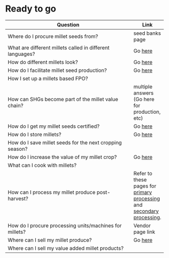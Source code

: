 # Ready to go

<table><thead><tr><th width="572.5">Question</th><th>Link</th></tr></thead><tbody><tr><td>Where do I procure millet seeds from?</td><td>seed banks page</td></tr><tr><td>What are different millets called in different languages?</td><td>Go <a href="https://bioregional-playbooks.gitbook.io/millets/millets/millets-vernacular-names-and-images">here</a></td></tr><tr><td>How do different millets look?</td><td>Go <a href="https://bioregional-playbooks.gitbook.io/millets/millets/millets-vernacular-names-and-images">here</a></td></tr><tr><td>How do I facilitate millet seed production?</td><td>Go <a href="https://bioregional-playbooks.gitbook.io/millets/index/value-chain/seed-production">here</a></td></tr><tr><td>How I set up a millets based FPO?</td><td></td></tr><tr><td>How can SHGs become part of the millet value chain?</td><td>multiple answers (Go here for production, etc)</td></tr><tr><td>How do I get my millet seeds certified?</td><td>Go <a href="https://bioregional-playbooks.gitbook.io/millets/index/value-chain/seed-certification">here</a></td></tr><tr><td>How do I store millets?</td><td>Go <a href="https://bioregional-playbooks.gitbook.io/millets/index/value-chain/storage">here</a></td></tr><tr><td>How do I save millet seeds for the next cropping season?</td><td></td></tr><tr><td>How do I increase the value of my millet crop?</td><td>Go <a href="https://bioregional-playbooks.gitbook.io/millets/index/value-chain/value-addition">here</a></td></tr><tr><td>What can I cook with millets?</td><td></td></tr><tr><td>How can I process my millet produce post-harvest?</td><td>Refer to these pages for <a href="https://bioregional-playbooks.gitbook.io/millets/index/value-chain/primary-processing">primary processing</a> and <a href="https://bioregional-playbooks.gitbook.io/millets/index/value-chain/secondary-processing">secondary processing</a>.</td></tr><tr><td>How do I procure processing units/machines for millets?</td><td>Vendor page link</td></tr><tr><td>Where can I sell my millet produce?</td><td>Go <a href="https://bioregional-playbooks.gitbook.io/millets/index/value-chain/distribution">here</a></td></tr><tr><td>Where can I sell my value added millet products?</td><td></td></tr></tbody></table>
